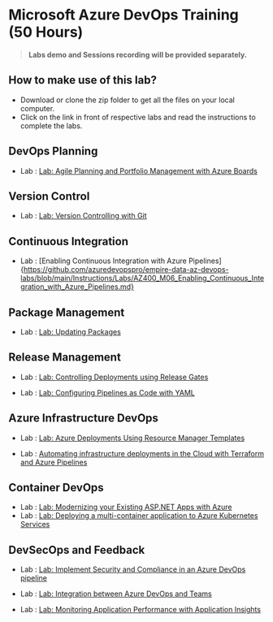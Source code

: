 # Microsoft Azure DevOps Training (50 Hours)

> **Labs demo and Sessions recording will be provided separately.**


## How to make use of this lab?

- Download or clone the zip folder to get all the files on your local computer.
- Click on the link in front of respective labs and read the instructions to complete the labs.

## DevOps Planning
- Lab : [Lab: Agile Planning and Portfolio Management with Azure Boards](https://github.com/azuredevopspro/empire-data-az-devops-labs/blob/main/Instructions/Labs/AZ400_M01_Agile_Planning_and_Portfolio_Management_with_Azure_Boards.md)



## Version Control
- Lab : [Lab: Version Controlling with Git](https://github.com/azuredevopspro/empire-data-az-devops-labs/blob/main/Instructions/Labs/AZ400_M02_Version_Controlling_with_Git_in_Azure_Repos.md)

## Continuous Integration
- Lab : [Enabling Continuous Integration with Azure Pipelines]{https://github.com/azuredevopspro/empire-data-az-devops-labs/blob/main/Instructions/Labs/AZ400_M06_Enabling_Continuous_Integration_with_Azure_Pipelines.md}


## Package Management
- Lab : [Lab: Updating Packages](https://github.com/azuredevopspro/empire-data-az-devops-labs/blob/main/Instructions/Labs/AZ400_M09_Package_Management_with_Azure_Artifacts.md)

## Release Management
- Lab : [Lab: Controlling Deployments using Release Gates](https://github.com/azuredevopspro/empire-data-az-devops-labs/blob/main/Instructions/Labs/AZ400_M10_Controlling_Deployments_using_Release_Gates.md)

- Lab : [Lab: Configuring Pipelines as Code with YAML](https://github.com/azuredevopspro/empire-data-az-devops-labs/blob/main/Instructions/Labs/AZ400_M11_Configuring_Pipelines_as_Code_with_YAML.md)

## Azure Infrastructure DevOps
- Lab : [Lab: Azure Deployments Using Resource Manager Templates](https://github.com/azuredevopspro/empire-data-az-devops-labs/blob/main/Instructions/Labs/AZ400_M13_Azure_Deployments_Using_Resource_Manager_Templates.md)

- Lab : [Automating infrastructure deployments in the Cloud with Terraform and Azure Pipelines](https://github.com/azuredevopspro/empire-data-az-devops-labs/blob/main/Instructions/Labs/AZ400_M14_Automating_infrastructure_deployments_in_the_Cloud_with_Terraform.md)

## Container DevOps
- Lab : [Lab: Modernizing your Existing ASP.NET Apps with Azure](https://github.com/azuredevopspro/empire-data-az-devops-labs/blob/main/Instructions/Labs/AZ400_M15_Modernizing_your_Existing_ASP.NET_Apps_with_Azure.md)
- Lab : [Lab: Deploying a multi-container application to Azure Kubernetes Services](https://github.com/azuredevopspro/empire-data-az-devops-labs/blob/main/Instructions/Labs/AZ400_M16_Deploying_multi-container_application_to_Azure_Kubernetes_Services.md)

## DevSecOps and Feedback
- Lab : [Lab: Implement Security and Compliance in an Azure DevOps pipeline](https://github.com/azuredevopspro/empire-data-az-devops-labs/blob/main/Instructions/Labs/AZ400_M19_Implement_Security_and_Compliance_in_an_Azure_DevOps_pipeline.md)
- Lab : [Lab: Integration between Azure DevOps and Teams](https://github.com/azuredevopspro/empire-data-az-devops-labs/blob/main/Instructions/Labs/AZ400_M18_Integration_between_Azure_DevOps_and_Teams.md)

- Lab : [Lab: Monitoring Application Performance with Application Insights](https://github.com/azuredevopspro/empire-data-az-devops-labs/blob/main/Instructions/Labs/AZ400_M17_Monitoring_Application_Performance_with_Application_Insights.md)